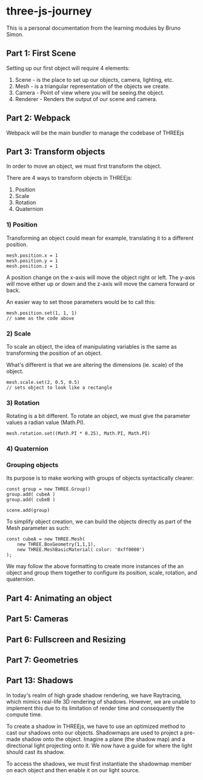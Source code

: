 # three-js-journey
This is a personal documentation from the learning modules by Bruno Simon.

## Part 1: First Scene
Setting up our first object will require 4 elements:
1) Scene - is the place to set up our objects, camera, lighting, etc. 
2) Mesh - is a triangular representation of the objects we create. 
3) Camera - Point of view where you will be seeing.the object.
4) Renderer - Renders the output of our scene and camera.

## Part 2: Webpack
Webpack will be the main bundler to manage the codebase of THREEjs

## Part 3: Transform objects
In order to move an object, we must first transform the object.

There are 4 ways to transform objects in THREEjs:
1) Position
2) Scale
3) Rotation
4) Quaternion 

### 1) Position
Transforming an object could mean for example, translating it to a different position.

    mesh.position.x = 1
    mesh.position.y = 1
    mesh.position.z = 1

A position change on the x-axis will move the object right or left. The y-axis will move either up or down and the z-axis will move the camera forward or back.

An easier way to set those parameters would be to call this:

    mesh.position.set(1, 1, 1)
    // same as the code above

### 2) Scale
To scale an object, the idea of manipulating variables is the same as transforming the position of an object.

What's different is that we are altering the dimensions (ie. scale) of the object.

    mesh.scale.set(2, 0.5, 0.5)
    // sets object to look like a rectangle


### 3) Rotation
Rotating is a bit different. To rotate an object, we must give the parameter values a radian value (Math.PI). 

    mesh.rotation.set((Math.PI * 0.25), Math.PI, Math.PI)

### 4) Quaternion


### Grouping objects
Its purpose is to make working with groups of objects syntactically clearer:

    const group = new THREE.Group()
    group.add( cubeA )
    group.add( cubeB )

    scene.add(group)

To simplify object creation, we can build the objects directly as part of the Mesh parameter as such:

    const cubeA = new THREE.Mesh(
        new THREE.BoxGeometry(1,1,1),
        new THREE.MeshBasicMaterial( color: '0xff0000')
    );

We may follow the above formatting to create more instances of the an object and group them together to configure its position, scale, rotation, and quaternion. 

## Part 4: Animating an object

## Part 5: Cameras

## Part 6: Fullscreen and Resizing

## Part 7: Geometries


## Part 13: Shadows
In today's realm of high grade shadow rendering, we have Raytracing, which mimics real-life 3D rendering of shadows. However, we are unable to implement this due to its limitation of render time and consequently the compute time. 

To create a shadow in THREEjs, we have to use an optimized method to cast our shadows onto our objects. Shadowmaps are used to project a pre-made shadow onto the object. Imagine a plane (the shadow map) and a directional light projecting onto it. We now have a guide for where the light should cast its shadow.

To access the shadows, we must first instantiate the shadowmap member on each object and then enable it on our light source. 
